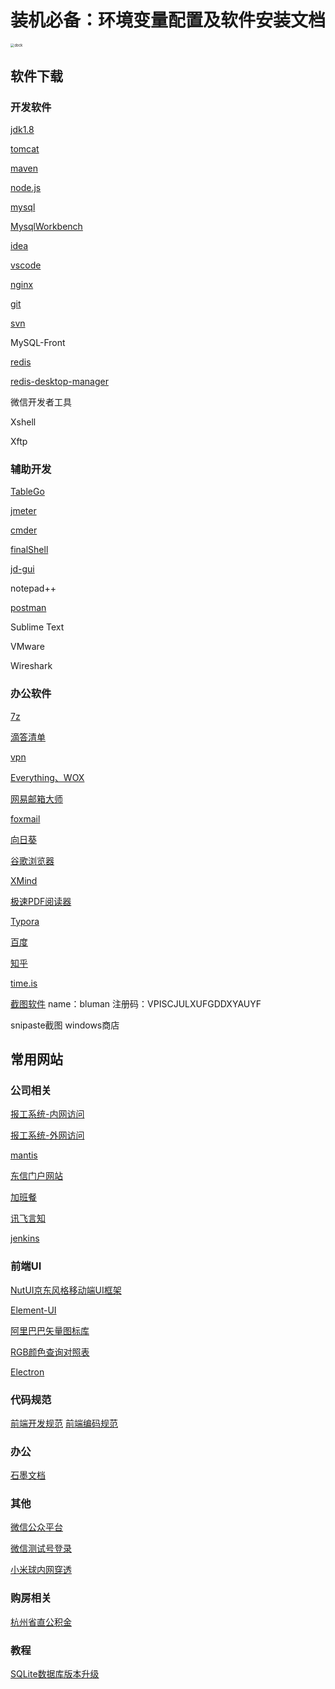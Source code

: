 # 装机必备：环境变量配置及软件安装文档

<img :src="$withBase('/img/a/1.jpg')" alt="dock" style="zoom:40%;">

## 软件下载

### 开发软件

[jdk1.8](https://www.oracle.com/java/technologies/javase/javase-jdk8-downloads.html)

[tomcat](http://tomcat.apache.org/)

[maven](https://maven.apache.org/download.cgi)

[node.js](https://nodejs.org/en/download/)

[mysql](https://dev.mysql.com/downloads/file/?id=488055)

[MysqlWorkbench](https://dev.mysql.com/downloads/workbench/)

[idea](https://www.jetbrains.com/idea/)

[vscode](https://code.visualstudio.com/download)

[nginx](http://nginx.org/en/download.html)

[git](https://git-scm.com/)

[svn](https://tortoisesvn.net/downloads.html)

MySQL-Front

[redis](https://github.com/microsoftarchive/redis/releases)

[redis-desktop-manager](https://github.com/uglide/RedisDesktopManager/releases)

微信开发者工具

Xshell

Xftp

### 辅助开发

[TableGo](http://www.tablego.cn/)

[jmeter](https://jmeter.apache.org/download_jmeter.cgi)

[cmder](http://cmder.net/)

[finalShell](http://www.hostbuf.com/downloads/finalshell_install.exe)

[jd-gui](https://github.com/java-decompiler/jd-gui/releases)

notepad++

[postman](https://www.postman.com/downloads/)

Sublime Text

VMware

Wireshark

### 办公软件

[7z](https://www.7-zip.org/)

[滴答清单](https://www.dida365.com/about/download)

[vpn](vpn.eastcom.com)

[Everything、WOX](https://github.com/Wox-launcher/Wox/releases)

[网易邮箱大师](http://mail.163.com/dashi/)

[foxmail](https://www.foxmail.com/)

[向日葵](https://sunlogin.oray.com/download/)

[谷歌浏览器](http://chrome.jlzbwd2.cn/)

[XMind](https://www.xmind.cn/download/)

[极速PDF阅读器](https://www.jisupdf.com/)

[Typora](https://www.typora.io/#windows)

[百度](http://www.baidu.com)

[知乎](https://www.zhihu.com/)

[time.is](https://time.is/)

[截图软件](https://www.faststonecapture.cn/download) name：bluman  注册码：VPISCJULXUFGDDXYAUYF 

snipaste截图 windows商店

## 常用网站

### 公司相关

[报工系统-内网访问](http://10.8.206.233:30088/login)

[报工系统-外网访问](http://si.eastcom.com:8088/login)

[mantis](http://10.0.2.28/mantis/login_page.php?return=%2Fmantis%2Fmy_view_page.php)

[东信门户网站](http://urp.eastcom.com) 

[加班餐](http://10.8.206.127:8888/)

[讯飞言知](http://10.8.3.10:18080/uap-server/login?service=http%3A%2F%2F10.8.3.10%3A18080%2FDroidMe&at=uap)

[jenkins](http://10.8.206.233:31888/login)

### 前端UI

[NutUI京东风格移动端UI框架](http://nutui.jd.com/#/intro)

[Element-UI](https://element.eleme.cn/#/zh-CN)

[阿里巴巴矢量图标库](https://www.iconfont.cn/home/index?spm=a313x.7781069.1998910419.2)

[RGB颜色查询对照表](https://www.114la.com/other/rgb.htm)

[Electron](https://www.electronjs.org/)

### 代码规范
[前端开发规范](https://www.w3cschool.cn/webdevelopment/)
[前端编码规范](https://www.w3cschool.cn/bdl2e3/)

### 办公

[石墨文档](https://shimo.im/welcome)

### 其他

[微信公众平台](https://mp.weixin.qq.com/)

[微信测试号登录](https://mp.weixin.qq.com/debug/cgi-bin/sandbox?t=sandbox/login)

[小米球内网穿透](http://ngrok.ciqiuwl.cn/)

### 购房相关
[杭州省直公积金](https://p.zjgjj.com/szwsdt/grlogin)

### 教程
[SQLite数据库版本升级](https://blog.csdn.net/feibendexiaoma/article/details/79526187)

